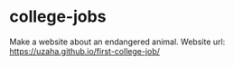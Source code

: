 # college-jobs
Make a website about an endangered animal.
Website url: https://uzaha.github.io/first-college-job/
